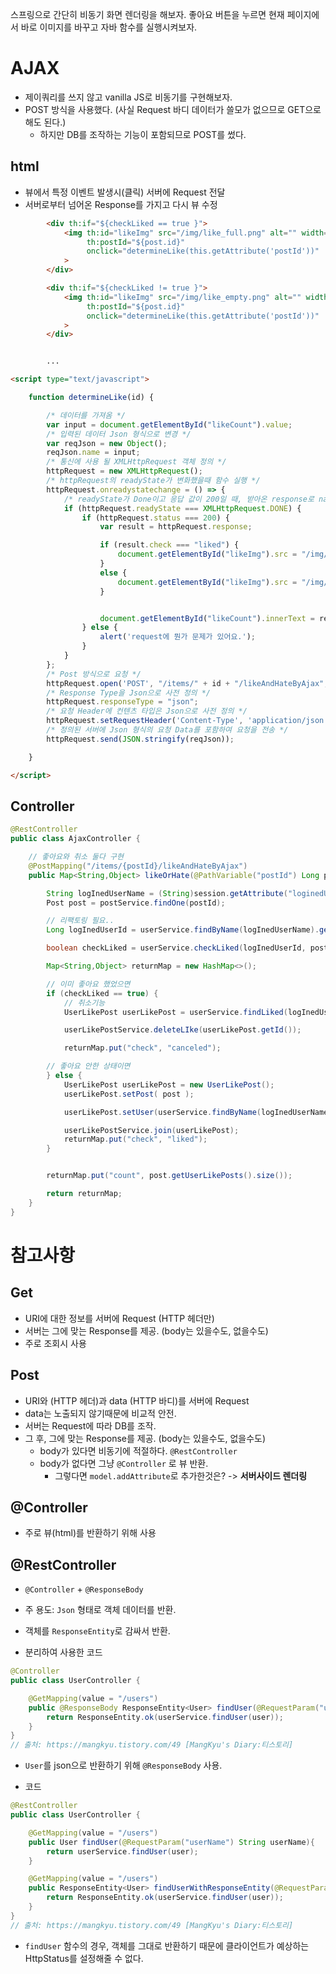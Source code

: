 스프링으로 간단히 비동기 화면 렌더링을 해보자.
좋아요 버튼을 누르면 현재 페이지에서 바로 이미지를 바꾸고 자바 함수를 실행시켜보자.

# AJAX

- 제이쿼리를 쓰지 않고 vanilla JS로 비동기를 구현해보자.
- POST 방식을 사용했다. (사실 Request 바디 데이터가 쓸모가 없으므로 GET으로 해도 된다.)
    - 하지만 DB를 조작하는 기능이 포함되므로 POST를 썼다.


## html

- 뷰에서 특정 이벤트 발생시(클릭) 서버에 Request 전달
- 서버로부터 넘어온 Response를 가지고 다시 뷰 수정

```html
        <div th:if="${checkLiked == true }">
            <img th:id="likeImg" src="/img/like_full.png" alt="" width="50px" height="50px"
                 th:postId="${post.id}"
                 onclick="determineLike(this.getAttribute('postId'))"
            >
        </div>

        <div th:if="${checkLiked != true }">
            <img th:id="likeImg" src="/img/like_empty.png" alt="" width="50px" height="50px"
                 th:postId="${post.id}"
                 onclick="determineLike(this.getAttribute('postId'))"
            >
        </div>


        ...

<script type="text/javascript">

    function determineLike(id) {

        /* 데이터를 가져옴 */
        var input = document.getElementById("likeCount").value;
        /* 입력된 데이터 Json 형식으로 변경 */
        var reqJson = new Object();
        reqJson.name = input;
        /* 통신에 사용 될 XMLHttpRequest 객체 정의 */
        httpRequest = new XMLHttpRequest();
        /* httpRequest의 readyState가 변화했을때 함수 실행 */
        httpRequest.onreadystatechange = () => {
            /* readyState가 Done이고 응답 값이 200일 때, 받아온 response로 name과 age를 그려줌 */
            if (httpRequest.readyState === XMLHttpRequest.DONE) {
                if (httpRequest.status === 200) {
                    var result = httpRequest.response;

                    if (result.check === "liked") {
                        document.getElementById("likeImg").src = "/img/like_full.png";
                    }
                    else {
                        document.getElementById("likeImg").src = "/img/like_empty.png";
                    }


                    document.getElementById("likeCount").innerText = result.count;
                } else {
                    alert('request에 뭔가 문제가 있어요.');
                }
            }
        };
        /* Post 방식으로 요청 */
        httpRequest.open('POST', "/items/" + id + "/likeAndHateByAjax", true);
        /* Response Type을 Json으로 사전 정의 */
        httpRequest.responseType = "json";
        /* 요청 Header에 컨텐츠 타입은 Json으로 사전 정의 */
        httpRequest.setRequestHeader('Content-Type', 'application/json');
        /* 정의된 서버에 Json 형식의 요청 Data를 포함하여 요청을 전송 */
        httpRequest.send(JSON.stringify(reqJson));

    }

</script>
```

## Controller

```java
@RestController
public class AjaxController {

    // 좋아요와 취소 둘다 구현
    @PostMapping("/items/{postId}/likeAndHateByAjax")
    public Map<String,Object> likeOrHate(@PathVariable("postId") Long postId, HttpSession session) {

        String logInedUserName = (String)session.getAttribute("loginedUserName");
        Post post = postService.findOne(postId);

        // 리팩토링 필요..
        Long logInedUserId = userService.findByName(logInedUserName).get(0).getId();

        boolean checkLiked = userService.checkLiked(logInedUserId, postId);

        Map<String,Object> returnMap = new HashMap<>();

        // 이미 좋아요 했었으면
        if (checkLiked == true) {
            // 취소기능
            UserLikePost userLikePost = userService.findLiked(logInedUserId, postId);

            userLikePostService.deleteLIke(userLikePost.getId());

            returnMap.put("check", "canceled");

        // 좋아요 안한 상태이면
        } else {
            UserLikePost userLikePost = new UserLikePost();
            userLikePost.setPost( post );

            userLikePost.setUser(userService.findByName(logInedUserName).get(0));

            userLikePostService.join(userLikePost);
            returnMap.put("check", "liked");
        }


        returnMap.put("count", post.getUserLikePosts().size());

        return returnMap;
    }
}

```

# 참고사항

## Get 
- URI에 대한 정보를 서버에 Request (HTTP 헤더만)
- 서버는 그에 맞는 Response를 제공. (body는 있을수도, 없을수도)
- 주로 조회시 사용

## Post
- URI와 (HTTP 헤더)과 data (HTTP 바디)를 서버에 Request
- data는 노출되지 않기때문에 비교적 안전.
- 서버는 Request에 따라 DB를 조작.
- 그 후, 그에 맞는 Response를 제공. (body는 있을수도, 없을수도)
    - body가 있다면 비동기에 적절하다. `@RestController`
    - body가 없다면 그냥 `@Controller` 로 뷰 반환. 
        - 그렇다면 `model.addAttribute`로 추가한것은? -> **서버사이드 렌더링**

## @Controller
- 주로 뷰(html)를 반환하기 위해 사용

## @RestController
- `@Controller` + `@ResponseBody`
- 주 용도: `Json` 형태로 객체 데이터를 반환.
- 객체를 `ResponseEntity`로 감싸서 반환.

- 분리하여 사용한 코드

```java
@Controller
public class UserController {

    @GetMapping(value = "/users")
    public @ResponseBody ResponseEntity<User> findUser(@RequestParam("userName") String userName){
        return ResponseEntity.ok(userService.findUser(user));
    }
}
// 출처: https://mangkyu.tistory.com/49 [MangKyu's Diary:티스토리]
```
- `User`를 json으로 반환하기 위해 `@ResponseBody` 사용.

- 코드

```java
@RestController
public class UserController {

    @GetMapping(value = "/users")
    public User findUser(@RequestParam("userName") String userName){
        return userService.findUser(user);
    }

    @GetMapping(value = "/users")
    public ResponseEntity<User> findUserWithResponseEntity(@RequestParam("userName") String userName){
        return ResponseEntity.ok(userService.findUser(user));
    }
}
// 출처: https://mangkyu.tistory.com/49 [MangKyu's Diary:티스토리]
```
- `findUser` 함수의 경우, 객체를 그대로 반환하기 때문에 클라이언트가 예상하는 HttpStatus를 설정해줄 수 없다.

